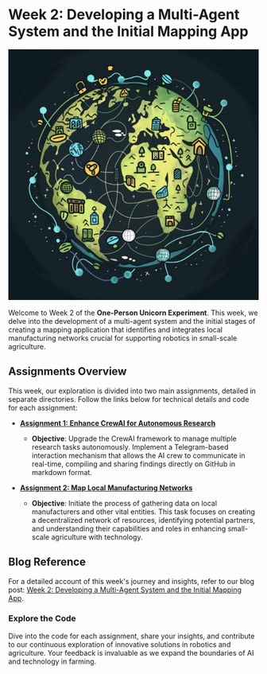 # Week 2: Developing a Multi-Agent System and the Initial Mapping App

![Cover Photo](signal-2024-04-13-232138_002.jpeg)

Welcome to Week 2 of the **One-Person Unicorn Experiment**. This week, we delve into the development of a multi-agent system and the initial stages of creating a mapping application that identifies and integrates local manufacturing networks crucial for supporting robotics in small-scale agriculture.

## Assignments Overview

This week, our exploration is divided into two main assignments, detailed in separate directories. Follow the links below for technical details and code for each assignment:

- [**Assignment 1: Enhance CrewAI for Autonomous Research**](assignment-1/)
  - **Objective**: Upgrade the CrewAI framework to manage multiple research tasks autonomously. Implement a Telegram-based interaction mechanism that allows the AI crew to communicate in real-time, compiling and sharing findings directly on GitHub in markdown format.

- [**Assignment 2: Map Local Manufacturing Networks**](assignment-2/)
  - **Objective**: Initiate the process of gathering data on local manufacturers and other vital entities. This task focuses on creating a decentralized network of resources, identifying potential partners, and understanding their capabilities and roles in enhancing small-scale agriculture with technology.

## Blog Reference

For a detailed account of this week's journey and insights, refer to our blog post: [Week 2: Developing a Multi-Agent System and the Initial Mapping App](https://solounicorn.substack.com/p/week-2-developing-a-multi-agent-system).

### Explore the Code

Dive into the code for each assignment, share your insights, and contribute to our continuous exploration of innovative solutions in robotics and agriculture. Your feedback is invaluable as we expand the boundaries of AI and technology in farming.
